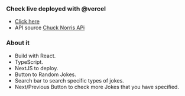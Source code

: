 ### Check live deployed with @vercel
- [Click here](https://chucknorris-next.vercel.app/)
- API source [Chuck Norris APi](https://api.chucknorris.io/)

### About it
- Build with React.
- TypeScript.
- NextJS to deploy.
- Button to Random Jokes.
- Search bar to search specific types of jokes.
- Next/Previous Button to check more Jokes that you have specified.
